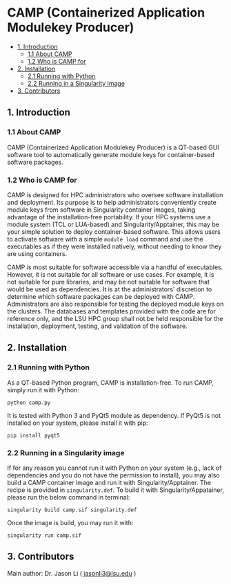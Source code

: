 # CAMP (Containerized Application Modulekey Producer)

- [1. Introduction](#1-Introduction)
  - [1.1 About CAMP](#11-About-CAMP)
  - [1.2 Who is CAMP for](#12-Who-is-CAMP-for)
- [2. Installation](#2-Installation)
  - [2.1 Running with Python](#21-Running-with-Python)
  - [2.2 Running in a Singularity image](#22-Running-in-a-Singularity-image)
- [3. Contributors](#3-Contributors)

## 1. Introduction

### 1.1 About CAMP

CAMP (Containerized Application Modulekey Producer) is a QT-based GUI software tool to automatically generate module keys for container-based software packages. 

### 1.2 Who is CAMP for

CAMP is designed for HPC administrators who oversee software installation and deployment. Its purpose is to help administrators conveniently create module keys from software in Singularity container images, taking advantage of the installation-free portability. If your HPC systems use a module system (TCL or LUA-based) and Singularity/Apptainer, this may be your simple solution to deploy container-based software. This allows users to activate software with a simple ```module load``` command and use the executables as if they were installed natively, without needing to know they are using containers.

CAMP is most suitable for software accessible via a handful of executables. However, it is not suitable for all software or use cases. For example, it is not suitable for pure libraries, and may be not suitable for software that would be used as dependencies. It is at the administrators' discretion to determine which software packages can be deployed with CAMP. Administrators are also responsible for testing the deployed module keys on the clusters. The databases and templates provided with the code are for reference only, and the LSU HPC group shall not be held responsible for the installation, deployment, testing, and validation of the software.


## 2. Installation

### 2.1 Running with Python

As a QT-based Python program, CAMP is installation-free. To run CAMP, simply run it with Python:

```
python camp.py
```

It is tested with Python 3 and PyQt5 module as dependency. If PyQt5 is not installed on your system, please install it with pip:

```
pip install pyqt5
```

### 2.2 Running in a Singularity image

If for any reason you cannot run it with Python on your system (e.g., lack of dependencies and you do not have the permission to install), you may also build a CAMP container image and run it with Singularity/Apptainer. The recipe is provided in `singularity.def`. To build it with Singularity/Appatainer, please run the below command in terminal:

```
singularity build camp.sif singularity.def
```

Once the image is build, you may run it with:

```
singularity run camp.sif
```


## 3. Contributors

Main author: Dr. Jason Li ( jasonli3@lsu.edu )

